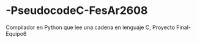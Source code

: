 # -PseudocodeC-FesAr2608
Compilador en Python que lee una cadena en lenguaje C, Proyecto Final-Equipo6
